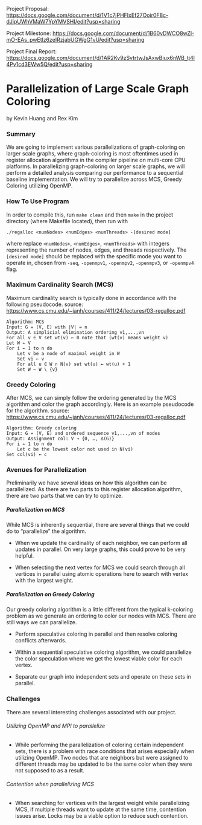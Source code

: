 Project Proposal: https://docs.google.com/document/d/1V1c7jPHFIxEf27Ooir0F8c-dJipUWhVMaW7YpYMVSHI/edit?usp=sharing

Project Milestone: https://docs.google.com/document/d/1B60vDWCO8wZI-mO-EAs_pwEtlz6zeIRzjabUGWgG1vU/edit?usp=sharing

Project Final Report: https://docs.google.com/document/d/1AR2Kv9zSvtrtwJsAxwBiux6nWB_tj4l4Pv1cd3EWw5Q/edit?usp=sharing

# Parallelization of Large Scale Graph Coloring
by Kevin Huang and Rex Kim
### Summary
We are going to implement various parallelizations of graph-coloring on larger scale graphs, where graph-coloring is most oftentimes used in register allocation algorithms in the compiler pipeline on multi-core CPU platforms. In parallelizing graph-coloring on larger scale graphs, we will perform a detailed analysis comparing our performance to a sequential baseline implementation. We will try to parallelize across MCS, Greedy Coloring utilizing OpenMP.

### How To Use Program
In order to compile this, run ```make clean``` and then ```make``` in the project directory (where Makefile located), then run with
```
./regalloc <numNodes> <numEdges> <numThreads> -[desired mode]
```
where replace ```<numNodes>```, ```<numEdges>```, ```<numThreads>``` with integers representing the number of nodes, edges, and threads respectively. The ```[desired mode]``` should be replaced with the specific mode you want to operate in, chosen from ```-seq```, ```-openmpv1```, ```-openmpv2```, ```-openmpv3```, or ```-openmpv4``` flag.

### Maximum Cardinality Search (MCS)
Maximum cardinality search is typically done in accordance with the following pseudocode.
source: https://www.cs.cmu.edu/~janh/courses/411/24/lectures/03-regalloc.pdf

	Algorithm: MCS
	Input: G = (V, E) with |V| = n
	Output: A simplicial elimination ordering v1,...,vn
	For all v ∈ V set wt(v) ← 0	note that (wt(v) means weight v)
	Let W ← V
	For i ← 1 to n do
		Let v be a node of maximal weight in W
		Set vi ← v
		For all u ∈ W ∩ N(v) set wt(u) ← wt(u) + 1
		Set W ← W \ {v}

### Greedy Coloring
After MCS, we can simply follow the ordering generated by the MCS algorithm and color the graph accordingly. Here is an example pseudocode for the algorithm.
source: https://www.cs.cmu.edu/~janh/courses/411/24/lectures/03-regalloc.pdf

	Algorithm: Greedy coloring
	Input: G = (V, E) and ordered sequence v1,...,vn of nodes
	Output: Assignment col: V → {0, …, ∆(G)}
	For i ← 1 to n do
		Let c be the lowest color not used in N(vi)
    Set col(vi) ← c

### Avenues for Parallelization
Preliminarily we have several ideas on how this algorithm can be parallelized. As there are two parts to this register allocation algorithm, there are two parts that we can try to optimize.
##### Parallelization on MCS
While MCS is inherently sequential, there are several things that we could do to “parallelize” the algorithm.

* When we update the cardinality of each neighbor, we can perform all updates in parallel. On very large graphs, this could prove to be very helpful.

* When selecting the next vertex for MCS we could search through all vertices in parallel using atomic operations here to search with vertex with the largest weight.

##### Parallelization on Greedy Coloring
Our greedy coloring algorithm is a little different from the typical k-coloring problem as we generate an ordering to color our nodes with MCS. There are still ways we can parallelize.

* Perform speculative coloring in parallel and then resolve coloring conflicts afterwards.

* Within a sequential speculative coloring algorithm, we could parallelize the color speculation where we get the lowest viable color for each vertex.

* Separate our graph into independent sets and operate on these sets in parallel.

### Challenges
There are several interesting challenges associated with our project.

###### Utilizing OpenMP and MPI to parallelize
* While performing the parallelization of coloring certain independent sets, there is a problem with race conditions that arises especially when utilizing OpenMP. Two nodes that are neighbors but were assigned to different threads may be updated to be the same color when they were not supposed to as a result.

###### Contention when parallelizing MCS
* When searching for vertices with the largest weight while parallelizing MCS, if multiple threads want to update at the same time, contention issues arise. Locks may be a viable option to reduce such contention.
